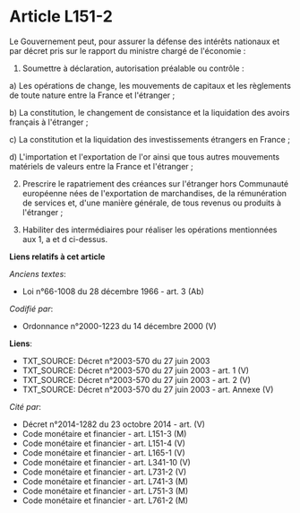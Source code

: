 # Article L151-2

Le Gouvernement peut, pour assurer la défense des intérêts nationaux et par décret pris sur le rapport du ministre chargé de
l'économie :

1. Soumettre à déclaration, autorisation préalable ou contrôle :

a) Les opérations de change, les mouvements de capitaux et les règlements de toute nature entre la France et l'étranger ;

b) La constitution, le changement de consistance et la liquidation des avoirs français à l'étranger ;

c) La constitution et la liquidation des investissements étrangers en France ;

d) L'importation et l'exportation de l'or ainsi que tous autres mouvements matériels de valeurs entre la France et
l'étranger ;

2. Prescrire le rapatriement des créances sur l'étranger hors Communauté européenne nées de l'exportation de marchandises, de
la rémunération de services et, d'une manière générale, de tous revenus ou produits à l'étranger ;

3. Habiliter des intermédiaires pour réaliser les opérations mentionnées aux 1, a et d ci-dessus.

**Liens relatifs à cet article**

_Anciens textes_:

  - Loi n°66-1008 du 28 décembre 1966 - art. 3 (Ab)

_Codifié par_:

  - Ordonnance n°2000-1223 du 14 décembre 2000 (V)

**Liens**:

  - TXT_SOURCE: Décret n°2003-570 du 27 juin 2003
  - TXT_SOURCE: Décret n°2003-570 du 27 juin 2003 - art. 1 (V)
  - TXT_SOURCE: Décret n°2003-570 du 27 juin 2003 - art. 2 (V)
  - TXT_SOURCE: Décret n°2003-570 du 27 juin 2003 - art. Annexe (V)

_Cité par_:

  - Décret n°2014-1282 du 23 octobre 2014 - art. (V)
  - Code monétaire et financier - art. L151-3 (M)
  - Code monétaire et financier - art. L151-4 (V)
  - Code monétaire et financier - art. L165-1 (V)
  - Code monétaire et financier - art. L341-10 (V)
  - Code monétaire et financier - art. L731-2 (V)
  - Code monétaire et financier - art. L741-3 (M)
  - Code monétaire et financier - art. L751-3 (M)
  - Code monétaire et financier - art. L761-2 (M)
